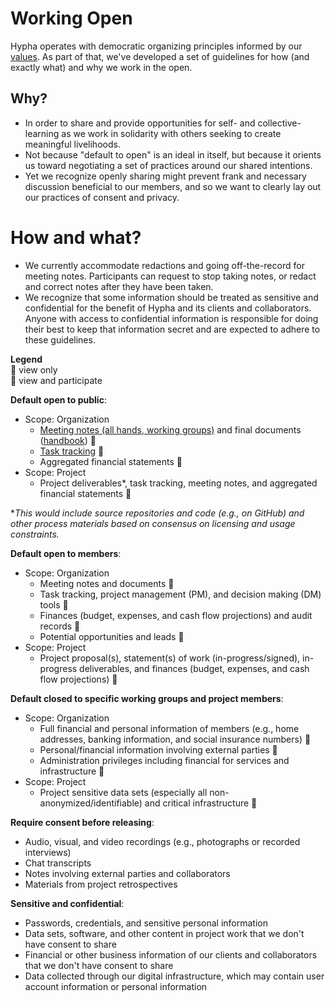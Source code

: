 # Working Open

Hypha operates with democratic organizing principles informed by our [values](../Hypha-Worker-Co-operative/vision.md#values). As part of that, we've developed a set of guidelines for how (and exactly what) and why we work in the open.

## Why?

- In order to share and provide opportunities for self- and collective- learning as we work in solidarity with others seeking to create meaningful livelihoods.
- Not because "default to open" is an ideal in itself, but because it orients us toward negotiating a set of practices around our shared intentions.
- Yet we recognize openly sharing might prevent frank and necessary discussion beneficial to our members, and so we want to clearly lay out our practices of consent and privacy.

# How and what?

- We currently accommodate redactions and going off-the-record for meeting notes. Participants can request to stop taking notes, or redact and correct notes after they have been taken.
- We recognize that some information should be treated as sensitive and confidential for the benefit of Hypha and its clients and collaborators. Anyone with access to confidential information is responsible for doing their best to keep that information secret and are expected to adhere to these guidelines.

**Legend**  
👀  view only  
📝  view and participate  

**Default open to public**:

- Scope: Organization
  - [Meeting notes (all hands, working groups)](https://meetings.hypha.coop) and final documents ([handbook](https://handbook.hypha.coop)) 👀
  - [Task tracking](https://link.hypha.coop/tasks) 👀
  - Aggregated financial statements 👀
- Scope: Project
  - Project deliverables*, task tracking, meeting notes, and aggregated financial statements 👀

**This would include source repositories and code (e.g., on GitHub) and other process materials based on consensus on licensing and usage constraints.*

**Default open to members**:

- Scope: Organization
  - Meeting notes and documents 📝 
  - Task tracking, project management (PM), and decision making (DM) tools 📝 
  - Finances (budget, expenses, and cash flow projections) and audit records 👀
  - Potential opportunities and leads 📝 
- Scope: Project
  - Project proposal(s), statement(s) of work (in-progress/signed), in-progress deliverables, and finances (budget, expenses, and cash flow projections) 👀

**Default closed to specific working groups and project members**:

- Scope: Organization
  - Full financial and personal information of members (e.g., home addresses, banking information, and social insurance numbers) 📝 
  - Personal/financial information involving external parties 📝 
  - Administration privileges including financial for services and infrastructure 📝 
- Scope: Project
  - Project sensitive data sets (especially all non-anonymized/identifiable) and critical infrastructure 📝 

**Require consent before releasing**:

- Audio, visual, and video recordings (e.g., photographs or recorded interviews)
- Chat transcripts
- Notes involving external parties and collaborators
- Materials from project retrospectives

**Sensitive and confidential**:

- Passwords, credentials, and sensitive personal information
- Data sets, software, and other content in project work that we don't have consent to share
- Financial or other business information of our clients and collaborators that we don't have consent to share
- Data collected through our digital infrastructure, which may contain user account information or personal information
